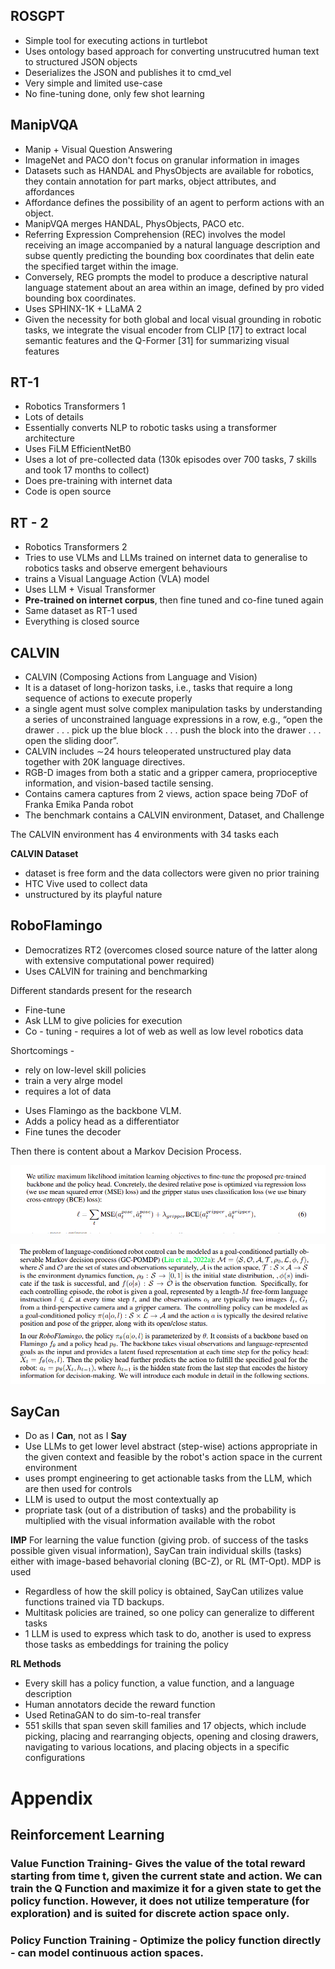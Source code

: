 ## ROSGPT

- Simple tool for executing actions in turtlebot
- Uses ontology based approach for converting unstrucutred human text to structured JSON objects
- Deserializes the JSON and publishes it to cmd_vel
- Very simple and limited use-case
- No fine-tuning done, only few shot learning

## ManipVQA

- Manip + Visual Question Answering
- ImageNet and PACO don't focus on granular information in images
- Datasets such as HANDAL and PhysObjects are available for robotics, they contain annotation for part marks, object attributes, and affordances
- Affordance defines the possibility of an agent to perform actions with an object.
- ManipVQA merges HANDAL, PhysObjects, PACO etc.
-  Referring Expression Comprehension (REC) involves the model receiving an image accompanied by a natural language description and subse
quently predicting the bounding box coordinates that delin
eate the specified target within the image. 
-  Conversely, REG prompts the model to produce a descriptive natural language statement about an area within an image, defined by pro
vided bounding box coordinates.
- Uses  SPHINX-1K  + LLaMA 2
- Given the necessity for both global and local visual grounding in robotic tasks, we integrate the visual encoder from CLIP [17] to extract local semantic features and the Q-Former [31] for summarizing visual features

## RT-1 

- Robotics Transformers 1
- Lots of details
- Essentially converts NLP to robotic tasks using a transformer architecture
- Uses FiLM EfficientNetB0
- Uses a lot of pre-collected data (130k episodes over 700 tasks, 7 skills and took 17 months to collect)
- Does pre-training with internet data
- Code is open source

## RT - 2
- Robotics Transformers 2
- Tries to use VLMs and LLMs trained on internet data to generalise to robotics tasks and observe emergent behaviours
- trains a Visual Language Action (VLA) model
- Uses LLM + Visual Transformer 
- **Pre-trained on internet corpus**, then fine tuned and co-fine tuned again
- Same dataset as RT-1 used
- Everything is closed source

## CALVIN 
- CALVIN (Composing Actions from Language and Vision)
- It is a dataset of long-horizon tasks, i.e., tasks that require a long sequence of actions to execute properly
- a single agent must solve complex manipulation tasks by understanding a series of unconstrained language expressions in a row, e.g., “open the
drawer . . . pick up the blue block . . . push the block into the drawer . . . open the sliding door”.
- CALVIN includes ∼24 hours teleoperated unstructured play data together with 20K language directives.
- RGB-D images from both a static and a gripper camera, proprioceptive information, and vision-based tactile
sensing.
- Contains camera captures from 2 views, action space being 7DoF of Franka Emika Panda robot
- The benchmark contains a CALVIN environment, Dataset, and Challenge

The CALVIN environment has 4 environments with 34 tasks each

**CALVIN Dataset**
- dataset is free form and the data collectors were given no prior training
- HTC Vive used to collect data
- unstructured by its playful nature


## RoboFlamingo 
- Democratizes RT2 (overcomes closed source nature of the latter along with extensive computational power required)
- Uses CALVIN for training and benchmarking

Different standards present for the research
+ Fine-tune
+ Ask LLM to give policies for execution    
+ Co - tuning - requires a lot of web as well as low level robotics data

Shortcomings - 
+ rely on low-level skill policies
+ train a very alrge model 
+ requires a lot of data

- Uses Flamingo as the backbone VLM. 
- Adds a policy head as a differentiator
- Fine tunes the decoder 

Then there is content about a Markov Decision Process. 


![alt text](images/image.png)

![alt text](images/image-1.png)

## SayCan 

- Do as I **Can**, not as I **Say**
- Use LLMs to get lower level abstract (step-wise) actions appropriate in the given context and feasible by the robot's action space in the current environment
- uses prompt engineering to get actionable tasks from the LLM, which are then used for controls
- LLM is used to output the most contextually ap
- propriate task (out of a distribution of tasks) and the probability is multiplied with the visual information available with the robot

**IMP**
For learning the value function (giving prob. of success of the tasks possible given visual information), SayCan train individual skills (tasks) either with image-based behavorial cloning (BC-Z), or RL (MT-Opt). MDP is used
- Regardless of how the skill policy is obtained, SayCan utilizes value functions trained via TD backups.
- Multitask policies are trained, so one policy can generalize to different tasks 
- 1 LLM is used to express which task to do, another is used to express those tasks as embeddings for training the policy

**RL Methods**

- Every skill has a policy function, a value function, and a language description
- Human annotators decide the reward function
- Used RetinaGAN to do sim-to-real transfer
- 551 skills that span seven skill families and 17 objects, which include picking, placing and rearranging objects, opening and closing drawers, navigating to various locations, and placing objects in a specific configurations






# Appendix

## Reinforcement Learning

### Value Function Training- Gives the value of the total reward starting from time t, given the current state and action. We can train the Q Function and maximize it for a given state to get the policy function. However, it does not utilize temperature (for exploration) and is suited for discrete action space only.
### Policy Function Training - Optimize the policy function directly - can model continuous action spaces. 